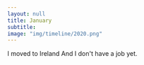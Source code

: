 ```yaml
---
layout: null
title: January
subtitle:
image: "img/timeline/2020.png"
---
```


I moved to Ireland
And I don't have a job yet. 
